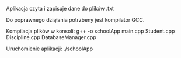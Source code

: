 Aplikacja czyta i zapisuje dane do plików .txt

Do poprawnego dziąłania potrzbeny jest kompilator GCC.

Kompilacja plików w konsoli:
g++ -o schoolApp main.cpp Student.cpp Discipline.cpp DatabaseManager.cpp

Uruchomienie aplikacji:
./schoolApp
